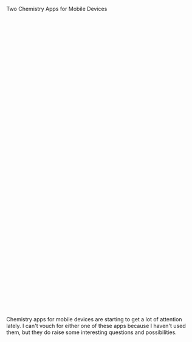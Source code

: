 Two Chemistry Apps for Mobile Devices

<center><object width="640" height="385"><param name="movie" value="http://www.youtube.com/v/8lbBdTGbDqE&hl=en_US&fs=1&"></param><param name="allowFullScreen" value="true"></param><param name="allowscriptaccess" value="always"></param><embed src="http://www.youtube.com/v/8lbBdTGbDqE&hl=en_US&fs=1&" type="application/x-shockwave-flash" allowscriptaccess="always" allowfullscreen="true" width="640" height="385"></embed></object></center>

<center><object width="480" height="385"><param name="movie" value="http://www.youtube.com/v/lqYXUNk6Gmw&hl=en_US&fs=1&"></param><param name="allowFullScreen" value="true"></param><param name="allowscriptaccess" value="always"></param><embed src="http://www.youtube.com/v/lqYXUNk6Gmw&hl=en_US&fs=1&" type="application/x-shockwave-flash" allowscriptaccess="always" allowfullscreen="true" width="480" height="385"></embed></object></center>

Chemistry apps for mobile devices are starting to get a lot of attention lately. I can't vouch for either one of these apps because I haven't used them, but they do raise some interesting questions and possibilities.
